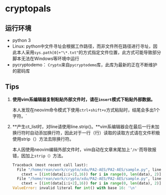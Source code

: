 # cryptopals

## 运行环境
* python 3
* Linux: python中文件寻址会根据工作路径，而非文件所在路径进行寻址，因此本人采用`sys.path[0]+"\*.txt"`的方式指定文件位置，此方式可能导致部分脚本无法在Windows等环境中运行
* pycryptodemo： `Crypto`来自`pycryptodemo`库，此库为最新的正在不断维护的密码库

## Tips
1. **使用vim系编辑器复制粘贴外部文件时，请在`insert`模式下粘贴外部数据。**

   本人发现在neovim命令模式下使用`ctrl+shift+v`方式粘贴时，结尾会多出1个字符。`

2. **产生ct_list时，对line请使用line.strip()。**vim系编辑器会在最后一行未加换行符时自动添加换行符，因此对于一行（行）读取的读取方式请在文件积极使用strip（）方法去除换行符。

   本人因使用neovim编辑外部文件时，vim自动在文章末尾加上`’/n'`而导致报错，因加上`strip（）`方法。

   ```python	
   Traceback (most recent call last):
     File "/home/rean/work/crypto/xdu/PA2-AES/PA2-AES/sample.py", line 12, in <module>
       ctext = [(int(data[i:i+2],16)) for i in range(0, len(data), 2)]
     File "/home/rean/work/crypto/xdu/PA2-AES/PA2-AES/sample.py", line 12, in <listcomp>
       ctext = [(int(data[i:i+2],16)) for i in range(0, len(data), 2)]
   ValueError: invalid literal for int() with base 16: '\n'
   ```

   

